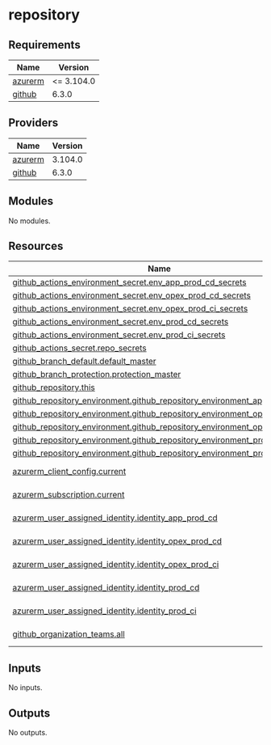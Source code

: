 # repository

<!-- BEGIN_TF_DOCS -->
## Requirements

| Name | Version |
|------|---------|
| <a name="requirement_azurerm"></a> [azurerm](#requirement\_azurerm) | <= 3.104.0 |
| <a name="requirement_github"></a> [github](#requirement\_github) | 6.3.0 |

## Providers

| Name | Version |
|------|---------|
| <a name="provider_azurerm"></a> [azurerm](#provider\_azurerm) | 3.104.0 |
| <a name="provider_github"></a> [github](#provider\_github) | 6.3.0 |

## Modules

No modules.

## Resources

| Name | Type |
|------|------|
| [github_actions_environment_secret.env_app_prod_cd_secrets](https://registry.terraform.io/providers/integrations/github/6.3.0/docs/resources/actions_environment_secret) | resource |
| [github_actions_environment_secret.env_opex_prod_cd_secrets](https://registry.terraform.io/providers/integrations/github/6.3.0/docs/resources/actions_environment_secret) | resource |
| [github_actions_environment_secret.env_opex_prod_ci_secrets](https://registry.terraform.io/providers/integrations/github/6.3.0/docs/resources/actions_environment_secret) | resource |
| [github_actions_environment_secret.env_prod_cd_secrets](https://registry.terraform.io/providers/integrations/github/6.3.0/docs/resources/actions_environment_secret) | resource |
| [github_actions_environment_secret.env_prod_ci_secrets](https://registry.terraform.io/providers/integrations/github/6.3.0/docs/resources/actions_environment_secret) | resource |
| [github_actions_secret.repo_secrets](https://registry.terraform.io/providers/integrations/github/6.3.0/docs/resources/actions_secret) | resource |
| [github_branch_default.default_master](https://registry.terraform.io/providers/integrations/github/6.3.0/docs/resources/branch_default) | resource |
| [github_branch_protection.protection_master](https://registry.terraform.io/providers/integrations/github/6.3.0/docs/resources/branch_protection) | resource |
| [github_repository.this](https://registry.terraform.io/providers/integrations/github/6.3.0/docs/resources/repository) | resource |
| [github_repository_environment.github_repository_environment_app_prod_cd](https://registry.terraform.io/providers/integrations/github/6.3.0/docs/resources/repository_environment) | resource |
| [github_repository_environment.github_repository_environment_opex_prod_cd](https://registry.terraform.io/providers/integrations/github/6.3.0/docs/resources/repository_environment) | resource |
| [github_repository_environment.github_repository_environment_opex_prod_ci](https://registry.terraform.io/providers/integrations/github/6.3.0/docs/resources/repository_environment) | resource |
| [github_repository_environment.github_repository_environment_prod_cd](https://registry.terraform.io/providers/integrations/github/6.3.0/docs/resources/repository_environment) | resource |
| [github_repository_environment.github_repository_environment_prod_ci](https://registry.terraform.io/providers/integrations/github/6.3.0/docs/resources/repository_environment) | resource |
| [azurerm_client_config.current](https://registry.terraform.io/providers/hashicorp/azurerm/latest/docs/data-sources/client_config) | data source |
| [azurerm_subscription.current](https://registry.terraform.io/providers/hashicorp/azurerm/latest/docs/data-sources/subscription) | data source |
| [azurerm_user_assigned_identity.identity_app_prod_cd](https://registry.terraform.io/providers/hashicorp/azurerm/latest/docs/data-sources/user_assigned_identity) | data source |
| [azurerm_user_assigned_identity.identity_opex_prod_cd](https://registry.terraform.io/providers/hashicorp/azurerm/latest/docs/data-sources/user_assigned_identity) | data source |
| [azurerm_user_assigned_identity.identity_opex_prod_ci](https://registry.terraform.io/providers/hashicorp/azurerm/latest/docs/data-sources/user_assigned_identity) | data source |
| [azurerm_user_assigned_identity.identity_prod_cd](https://registry.terraform.io/providers/hashicorp/azurerm/latest/docs/data-sources/user_assigned_identity) | data source |
| [azurerm_user_assigned_identity.identity_prod_ci](https://registry.terraform.io/providers/hashicorp/azurerm/latest/docs/data-sources/user_assigned_identity) | data source |
| [github_organization_teams.all](https://registry.terraform.io/providers/integrations/github/6.3.0/docs/data-sources/organization_teams) | data source |

## Inputs

No inputs.

## Outputs

No outputs.
<!-- END_TF_DOCS -->
